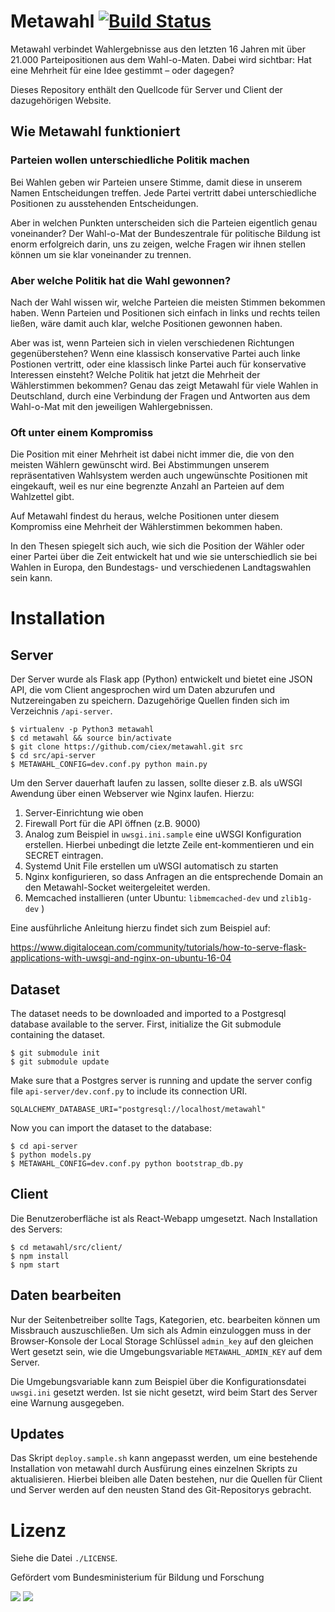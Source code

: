# Metawahl [![Build Status](https://travis-ci.org/ciex/metawahl.svg?branch=master)](https://travis-ci.org/ciex/metawahl)

Metawahl verbindet Wahlergebnisse aus den letzten 16 Jahren mit über 21.000 Parteipositionen aus dem Wahl-o-Maten. Dabei wird sichtbar: Hat eine Mehrheit für eine Idee gestimmt – oder dagegen?

Dieses Repository enthält den Quellcode für Server und Client der dazugehörigen
Website.

## Wie Metawahl funktioniert

### Parteien wollen unterschiedliche Politik machen

Bei Wahlen geben wir Parteien unsere Stimme, damit diese in unserem Namen Entscheidungen treffen. Jede Partei vertritt dabei unterschiedliche Positionen zu ausstehenden Entscheidungen.

Aber in welchen Punkten unterscheiden sich die Parteien eigentlich genau voneinander? Der Wahl-o-Mat der Bundeszentrale für politische Bildung ist enorm erfolgreich darin, uns zu zeigen, welche Fragen wir ihnen stellen können um sie klar voneinander zu trennen.

### Aber welche Politik hat die Wahl gewonnen?

Nach der Wahl wissen wir, welche Parteien die meisten Stimmen bekommen haben. Wenn Parteien und Positionen sich einfach in links und rechts teilen ließen, wäre damit auch klar, welche Positionen gewonnen haben.

Aber was ist, wenn Parteien sich in vielen verschiedenen Richtungen gegenüberstehen? Wenn eine klassisch konservative Partei auch linke Postionen vertritt, oder eine klassisch linke Partei auch für konservative Interessen einsteht? Welche Politik hat jetzt die Mehrheit der Wählerstimmen bekommen? Genau das zeigt Metawahl für viele Wahlen in Deutschland, durch eine Verbindung der Fragen und Antworten aus dem Wahl-o-Mat mit den jeweiligen Wahlergebnissen.

### Oft unter einem Kompromiss

Die Position mit einer Mehrheit ist dabei nicht immer die, die von den meisten Wählern gewünscht wird. Bei Abstimmungen unserem repräsentativen Wahlsystem werden auch ungewünschte Positionen mit eingekauft, weil es nur eine begrenzte Anzahl an Parteien auf dem Wahlzettel gibt.

Auf Metawahl findest du heraus, welche Positionen unter diesem Kompromiss eine Mehrheit der Wählerstimmen bekommen haben.

In den Thesen spiegelt sich auch, wie sich die Position der Wähler oder einer Partei über die Zeit entwickelt hat und wie sie unterschiedlich sie bei Wahlen in Europa, den Bundestags- und verschiedenen Landtagswahlen sein kann.

# Installation

## Server

Der Server wurde als Flask app (Python) entwickelt und bietet eine JSON
API, die vom Client angesprochen wird um Daten abzurufen und Nutzereingaben 
zu speichern. Dazugehörige Quellen finden sich im Verzeichnis `/api-server`.

    $ virtualenv -p Python3 metawahl
    $ cd metawahl && source bin/activate
    $ git clone https://github.com/ciex/metawahl.git src
    $ cd src/api-server
    $ METAWAHL_CONFIG=dev.conf.py python main.py

Um den Server dauerhaft laufen zu lassen, sollte dieser z.B. als uWSGI Awendung 
über einen Webserver wie Nginx laufen. Hierzu:

1. Server-Einrichtung wie oben
2. Firewall Port für die API öffnen (z.B. 9000)
3. Analog zum Beispiel in `uwsgi.ini.sample` eine uWSGI Konfiguration 
erstellen. Hierbei unbedingt die letzte Zeile ent-kommentieren und ein SECRET eintragen.
4. Systemd Unit File erstellen um uWSGI automatisch zu starten
5. Nginx konfigurieren, so dass Anfragen an die entsprechende Domain an den 
Metawahl-Socket weitergeleitet werden.
6. Memcached installieren (unter Ubuntu: `libmemcached-dev` und `zlib1g-dev` )

Eine ausführliche Anleitung hierzu findet sich zum Beispiel auf:

https://www.digitalocean.com/community/tutorials/how-to-serve-flask-applications-with-uwsgi-and-nginx-on-ubuntu-16-04

## Dataset

The dataset needs to be downloaded and imported to a Postgresql database 
available to the server. First, initialize the Git submodule containing the 
dataset.

    $ git submodule init
    $ git submodule update

Make sure that a Postgres server is running and update the server config file 
`api-server/dev.conf.py` to include its connection URI.

    SQLALCHEMY_DATABASE_URI="postgresql://localhost/metawahl"

Now you can import the dataset to the database:

    $ cd api-server
    $ python models.py
    $ METAWAHL_CONFIG=dev.conf.py python bootstrap_db.py

## Client

Die Benutzeroberfläche ist als React-Webapp umgesetzt. Nach Installation des
Servers:

    $ cd metawahl/src/client/
    $ npm install
    $ npm start

## Daten bearbeiten

Nur der Seitenbetreiber sollte Tags, Kategorien, etc. bearbeiten können um 
Missbrauch auszuschließen. Um sich als Admin einzuloggen muss in der Browser-Konsole
der Local Storage Schlüssel `admin_key` auf den gleichen Wert gesetzt sein, wie
die Umgebungsvariable `METAWAHL_ADMIN_KEY` auf dem Server. 

Die Umgebungsvariable kann zum Beispiel über die Konfigurationsdatei `uwsgi.ini`
gesetzt werden. Ist sie nicht gesetzt, wird beim Start des Server eine 
Warnung ausgegeben. 

## Updates

Das Skript `deploy.sample.sh` kann angepasst werden, um eine bestehende 
Installation von metawahl durch Ausfürung eines einzelnen Skripts zu 
aktualisieren. Hierbei bleiben alle Daten bestehen, nur die Quellen für
Client und Server werden auf den neusten Stand des Git-Repositorys gebracht.

# Lizenz

Siehe die Datei `./LICENSE`.

Gefördert vom Bundesministerium für Bildung und Forschung

![](https://raw.githubusercontent.com/ciex/mietlimbo/master/client/src/Graphics/logo-bmbf.svg?sanitize=true)
![](https://raw.githubusercontent.com/ciex/mietlimbo/master/client/src/Graphics/logo-okfn.svg?sanitize=true)
